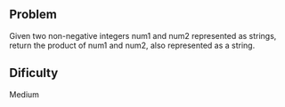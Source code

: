 ## Problem ##
Given two non-negative integers num1 and num2 represented as strings, return the product of num1 and num2, also represented as a string.

## Dificulty ##
Medium